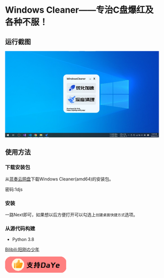 # Windows Cleaner——专治C盘爆红及各种不服！
## 运行截图
![show](readme/s.jpg)
## 使用方法
### 下载安装包

从[蓝奏云网盘](https://wwt.lanzn.com/i2dEZ1onczzg)下载Windows Cleaner(amd64)的安装包。

密码:1djs

### 安装
一路Next即可，如果想以后方便打开可以勾选上`创建桌面快捷方式`选项。

### 从源代码构建

- Python 3.8

[Bilibili:阳刚の少年](https://space.bilibili.com/1847808902?spm_id_from=333.1007.0.0)

[<img src="readme/d.png" alt="Example Image" style="width: 200px;"/>](readme/develop.jpg)